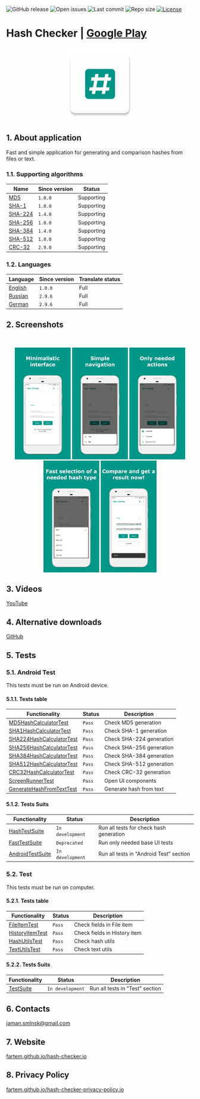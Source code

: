![GitHub release](https://img.shields.io/github/release/fartem/hash-checker.svg?color=009688)
![Open issues](https://img.shields.io/github/issues-raw/fartem/hash-checker.svg)
![Last commit](https://img.shields.io/github/last-commit/fartem/hash-checker.svg)
![Repo size](https://img.shields.io/github/repo-size/fartem/hash-checker.svg)
[![License](https://img.shields.io/github/license/fartem/hash-checker.svg)](https://github.com/fartem/hash-checker/blob/master/LICENSE)

# Hash Checker | [Google Play](https://play.google.com/store/apps/details?id=com.smlnskgmail.jaman.hashchecker)

<p align="center"><img src="media/ic_app.png" height="200px"></p>

## 1. About application

Fast and simple application for generating and comparison hashes from files or text.

### 1.1. Supporting algorithms

| Name | Since version | Status |
| --- | --- | --- |
| [MD5](https://en.wikipedia.org/wiki/MD5) | `1.0.0` | Supporting |
| [SHA-1](https://en.wikipedia.org/wiki/SHA-1) | `1.0.0` | Supporting |
| [SHA-224](https://en.wikipedia.org/wiki/SHA-2) | `1.4.0` | Supporting |
| [SHA-256](https://en.wikipedia.org/wiki/SHA-2) | `1.0.0` | Supporting |
| [SHA-384](https://en.wikipedia.org/wiki/SHA-2) | `1.4.0` | Supporting |
| [SHA-512](https://en.wikipedia.org/wiki/SHA-2) | `1.0.0` | Supporting |
| [CRC-32](https://en.wikipedia.org/wiki/Cyclic_redundancy_check) | `2.9.0` | Supporting |

### 1.2. Languages

| Language | Since version | Translate status |
| --- | --- | --- |
| [English](https://github.com/fartem/hash-checker/blob/master/app/src/main/res/values/strings.xml) | `1.0.0` | Full |
| [Russian](https://github.com/fartem/hash-checker/blob/master/app/src/main/res/values-ru/strings.xml) | `2.9.6` | Full |
| [German](https://github.com/fartem/hash-checker/blob/master/app/src/main/res/values-de/strings.xml) | `2.9.6` | Full |

## 2. Screenshots

<br/>
<p align="center">
  <img src="media/screenshots/1.png" width="150" />
  <img src="media/screenshots/2.png" width="150" />
  <img src="media/screenshots/3.png" width="150" />
  <img src="media/screenshots/4.png" width="150" />
  <img src="media/screenshots/5.png" width="150" />
</p>

## 3. Videos

[YouTube](https://www.youtube.com/watch?v=Q7Otn971kJk&list=PLOIwDRWd_SDdBz2aiVtMocFunaXaKSPMx)

## 4. Alternative downloads

[GitHub](https://github.com/fartem/hash-checker/releases)

## 5. Tests

### 5.1. Android Test

This tests must be run on Android device.

#### 5.1.1. Tests table

| Functionality | Status | Description |
| --- | --- | --- |
| [MD5HashCalculatorTest](https://github.com/fartem/hash-checker/blob/master/app/src/androidTest/java/com/smlnskgmail/jaman/hashchecker/hashcalculator/md/MD5HashCalculatorTest.java) | `Pass` | Check MD5 generation |
| [SHA1HashCalculatorTest](https://github.com/fartem/hash-checker/blob/master/app/src/androidTest/java/com/smlnskgmail/jaman/hashchecker/hashcalculator/sha/SHA1HashCalculatorTest.java) | `Pass` | Check SHA-1 generation |
| [SHA224HashCalculatorTest](https://github.com/fartem/hash-checker/blob/master/app/src/androidTest/java/com/smlnskgmail/jaman/hashchecker/hashcalculator/sha/SHA224HashCalculatorTest.java) | `Pass` | Check SHA-224 generation |
| [SHA256HashCalculatorTest](https://github.com/fartem/hash-checker/blob/master/app/src/androidTest/java/com/smlnskgmail/jaman/hashchecker/hashcalculator/sha/SHA256HashCalculatorTest.java) | `Pass` | Check SHA-256 generation |
| [SHA384HashCalculatorTest](https://github.com/fartem/hash-checker/blob/master/app/src/androidTest/java/com/smlnskgmail/jaman/hashchecker/hashcalculator/sha/SHA384HashCalculatorTest.java) | `Pass` | Check SHA-384 generation |
| [SHA512HashCalculatorTest](https://github.com/fartem/hash-checker/blob/master/app/src/androidTest/java/com/smlnskgmail/jaman/hashchecker/hashcalculator/sha/SHA512HashCalculatorTest.java) | `Pass` | Check SHA-512 generation |
| [CRC32HashCalculatorTest](https://github.com/fartem/hash-checker/blob/master/app/src/androidTest/java/com/smlnskgmail/jaman/hashchecker/hashcalculator/crc/CRC32HashCalculatorTest.java) | `Pass` | Check CRC-32 generation |
| [ScreenRunnerTest](https://github.com/fartem/hash-checker/blob/master/app/src/androidTest/java/com/smlnskgmail/jaman/hashchecker/ui/screenrunner/ScreenRunnerTest.java) | `Pass` | Open UI components |
| [GenerateHashFromTextTest](https://github.com/fartem/hash-checker/blob/master/app/src/androidTest/java/com/smlnskgmail/jaman/hashchecker/ui/functionality/GenerateHashFromTextTest.java) | `Pass` | Generate hash from text |

#### 5.1.2. Tests Suits

| Functionality | Status | Description |
| --- | --- | --- |
| [HashTestSuite](https://github.com/fartem/hash-checker/blob/master/app/src/androidTest/java/com/smlnskgmail/jaman/hashchecker/hashcalculator/HashTestSuite.java) | `In development` | Run all tests for check hash generation |
| [FastTestSuite](https://github.com/fartem/hash-checker/blob/master/app/src/androidTest/java/com/smlnskgmail/jaman/hashchecker/ui/FastTestSuite.java) | `Deprecated` | Run only needed base UI tests |
| [AndroidTestSuite](https://github.com/fartem/hash-checker/blob/master/app/src/androidTest/java/com/smlnskgmail/jaman/hashchecker/TestSuite.java) | `In development` | Run all tests in "Android Test" section |

### 5.2. Test

This tests must be run on computer.

#### 5.2.1. Tests table

| Functionality | Status | Description |
| --- | --- | --- |
| [FileItemTest](https://github.com/fartem/hash-checker/blob/master/app/src/test/java/com/smlnskgmail/jaman/hashchecker/entities/FileItemTest.java) | `Pass` | Check fields in File item |
| [HistoryItemTest](https://github.com/fartem/hash-checker/blob/master/app/src/test/java/com/smlnskgmail/jaman/hashchecker/entities/HistoryItemTest.java) | `Pass` | Check fields in History item |
| [HashUtilsTest](https://github.com/fartem/hash-checker/blob/master/app/src/test/java/com/smlnskgmail/jaman/hashchecker/utils/HashUtilsTest.java) | `Pass` | Check hash utils |
| [TextUtilsTest](https://github.com/fartem/hash-checker/blob/master/app/src/test/java/com/smlnskgmail/jaman/hashchecker/utils/TextUtilsTest.java) | `Pass` | Check text utils |

#### 5.2.2. Tests Suits

| Functionality | Status | Description |
| --- | --- | --- |
| [TestSuite](https://github.com/fartem/hash-checker/blob/master/app/src/test/java/com/smlnskgmail/jaman/hashchecker/TestSuite.java) | `In development` | Run all tests in "Test" section |


## 6. Contacts

jaman.smlnsk@gmail.com

## 7. Website

[fartem.github.io/hash-checker.io](https://fartem.github.io/hash-checker.io/)

## 8. Privacy Policy

[fartem.github.io/hash-checker-privacy-policy.io](https://fartem.github.io/hash-checker-privacy-policy.io/)
